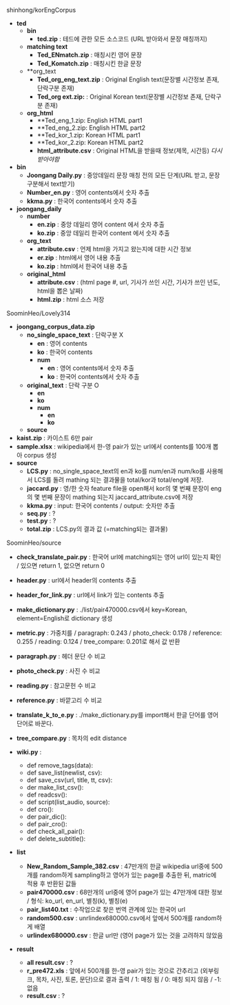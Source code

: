 shinhong/korEngCorpus
- **ted**
	- **bin**
		- **ted.zip** : 테드에 관한 모든 소스코드 (URL 받아와서 문장 매칭까지)
	- **matching text**
		- **Ted_ENmatch.zip** : 매칭시킨 영어 문장
		- **Ted_Komatch.zip** : 매칭시킨 한글 문장
	- **org_text
		- **Ted_org_eng_text.zip** : Original English text(문장별 시간정보 존재, 단락구분 존재)
		- **Ted_org ext.zip:** : Original Korean text(문장별 시간정보 존재, 단락구분 존재)
	- **org_html**
		- **Ted_eng_1.zip: English HTML part1 	
		- **Ted_eng_2.zip: English HTML part2
		- **Ted_kor_1.zip: Korean HTML part1
		- **Ted_kor_2.zip: Korean HTML part2
		- **html_attribute.csv** : Original HTML을 받을때 정보(제목, 시간등) *다시받아야함*
- **bin**
	- **Joongang Daily.py** : 중앙데일리 문장 매칭 전의 모든 단계(URL 받고, 문장구분해서 text받기)
	- **Number_en.py** : 영어 contents에서 숫자 추출
	- **kkma.py** : 한국어 contents에서 숫자 추출
- **joongang_daily**
	- **number** 
		- **en.zip** : 중앙 데일리 영어 content 에서 숫자 추출
		- **ko.zip** : 중앙 데일리 한국어 content 에서 숫자 추출
	- **org_text**
		- **attribute.csv** : 언제 html을 가지고 왔는지에 대한 시간 정보
		- **er.zip** : html에서 영어 내용 추출
		- **ko.zip** : html에서 한국어 내용 추출
	- **original_html**
		- **attribute.csv** : (html page #, url, 기사가 쓰인 시간, 기사가 쓰인 년도, html을 뽑은 날짜)
		- **html.zip** : html 소스 저장

SoominHeo/Lovely314
- **joongang_corpus_data.zip**
	- **no_single_space_text** : 단락구분 X
		- **en** : 영어 contents
		- **ko** : 한국어 contents
		- **num**
			- **en** : 영어 contents에서 숫자 추출
			- **ko** : 한국어 contents에서 숫자 추출
	- **original_text** : 단락 구분 O
		- **en**
		- **ko**
		- **num**
			- **en**
			- **ko**
	- **source**
- **kaist.zip** : 카이스트 6만 pair
- **sample.xlsx** : wikipedia에서 한-영 pair가 있는 url에서 contents를 100개 뽑아 corpus 생성
- **source**
	- **LCS.py** : no_single_space_text의 en과 ko를 num/en과  num/ko를 사용해서 LCS를 돌려 mathing 되는 결과물을 total/kor과 total/eng에 저장. 
	- **jaccard.py** : 영/한 숫자 feature file을 open해서 kor의 몇 번째 문장이 eng의 몇 번째 문장이 mathing 되는지 jaccard_attribute.csv에 저장
	- **kkma.py** : input: 한국어 contents / output: 숫자만 추출
	- **seq.py** : ?
	- **test.py** : ?
	- **total.zip** : LCS.py의 결과 값 (=matching되는 결과물)

SoominHeo/source
- **check_translate_pair.py** : 한국어 url에 matching되는 영어 url이 있는지 확인 / 있으면 return 1, 없으면 return 0
- **header.py** : url에서 header의 contents 추출
- **header_for_link.py** : url에서 link가 있는 contents 추출
- **make_dictionary.py** : ./list/pair470000.csv에서 key=Korean, element=English로 dictionary 생성
- **metric.py** : 가중치를 / paragraph: 0.243 / photo_check: 0.178 / reference: 0.255 / reading: 0.124 / tree_compare: 0.201로 해서 값 반환
- **paragraph.py** : 헤더 문단 수 비교
- **photo_check.py** : 사진 수 비교
- **reading.py** : 참고문헌 수 비교
- **reference.py** : 바깥고리 수 비교
- **translate_k_to_e.py** : ./make_dictionary.py를 import해서 한글 단어를 영어 단어로 바꾼다. 
- **tree_compare.py** : 목차의 edit distance
- **wiki.py** : 
	- def remove_tags(data): 
	- def save_list(newlist, csv): 
	- def save_csv(url, title, tt, csv): 
	- der make_list_csv(): 
	- def readcsv(): 
	- def script(list_audio, source): 
	- def cro(): 
	- der pair_dic(): 
	- def pair_cro(): 
	- def check_all_pair(): 
	- def delete_subtitle():

- **list**
	- **New_Random_Sample_382.csv** : 47만개의 한글 wikipedia url중에 500개를 random하게 sampling하고 영어가 있는 page를 추출한 뒤, matric에 적용 후 반환된 값들
	- **pair470000.csv** : 68만개의 url중에 영어 page가 있는 47만개에 대한 정보 / 형식: ko_url, en_url, 별칭(k), 별칭(e)
	- **pair_list40.txt** : 수작업으로 찾은 번역 관계에 있는 한국어 url
	- **random500.csv** : unrlindex680000.csv에서 앞에서 500개를 random하게 배열
	- **urlindex680000.csv** : 한글 url만 (영어 page가 있는 것을 고려하지 않았음
- **result**
	- **all result.csv** : ?
	- **r_pre472.xls** : 앞에서 500개를 한-영 pair가 있는 것으로 간추리고 (외부링크, 목차, 사진, 토론, 문단)으로 결과 출력 / 1: 매칭 됨 / 0: 매칭 되지 않음 / -1: 없음
	- **result.csv** : ?